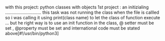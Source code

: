 with this project:
python classes with objects
1st project : an initizialing
.............................
this task was not running the class when the file 
is callled so i was calling it using print(class name) to let the class of function execute
... but he right way is to use an init function in the class, @ setter must be set , @property must be set and international code must be stated above[#!/usr/bin/python3]
